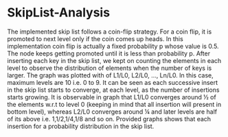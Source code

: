 # SkipList-Analysis
 The implemented skip list follows a coin-flip strategy. For a coin flip, it is promoted to next level only if the coin
comes up heads. In this implementation coin flip is actually a fixed probability p whose value is 0.5. The node
keeps getting promoted until it is less than probability p. After inserting each key in the skip list, we kept on
counting the elements in each level to observe the distribution of elements when the number of keys is larger.
The graph was plotted with of L1/L0, L2/L0, …, Ln/L0. In this case, maximum levels are 10 i.e. 0 to 9. It can be
seen as each successive insert in the skip list starts to converge, at each level, as the number of insertions starts
growing. It is observable in graph that L1/L0 converges around ½ of the elements w.r.t to level 0 (keeping in mind
that all insertion will present in bottom level), whereas L2/L0 converges around ¼ and later levels are half of its
above i.e. 1,1/2,1/4,1/8 and so on.
Provided graphs shows that each insertion for a probability distribution in the skip list.
